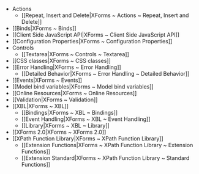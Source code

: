 

- Actions
    - [[Repeat, Insert and Delete|XForms ~ Actions ~ Repeat, Insert and Delete]]
- [[Binds|XForms ~ Binds]]
- [[Client Side JavaScript API|XForms ~ Client Side JavaScript API]]
- [[Configuration Properties|XForms ~ Configuration Properties]]
- Controls
    - [[Textarea|XForms ~ Controls ~ Textarea]]
- [[CSS classes|XForms ~ CSS classes]]
- [[Error Handling|XForms ~ Error Handling]]
    - [[Detailed Behavior|XForms ~ Error Handling ~ Detailed Behavior]]
- [[Events|XForms ~ Events]]
- [[Model bind variables|XForms ~ Model bind variables]]
- [[Online Resources|XForms ~ Online Resources]]
- [[Validation|XForms ~ Validation]]
- [[XBL|XForms ~ XBL]]
    - [[Bindings|XForms ~ XBL ~ Bindings]]
    - [[Event Handling|XForms ~ XBL ~ Event Handling]]
    - [[Library|XForms ~ XBL ~ Library]]
- [[XForms 2.0|XForms ~ XForms 2.0]]
- [[XPath Function Library|XForms ~ XPath Function Library]]
    - [[Extension Functions|XForms ~ XPath Function Library ~ Extension Functions]]
    - [[Extension Standard|XForms ~ XPath Function Library ~ Standard Functions]]
